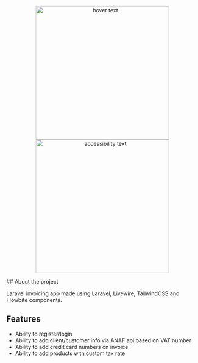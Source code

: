 <p align="center">
  <img src="your_relative_path_here" width="350" title="hover text">
  <img src="https://github.com/zsoltibv/laravel-invoicing-app/blob/main/public/img/logo.png" width="350" alt="accessibility text">
</p>
## About the project

Laravel invoicing app made using Laravel, Livewire, TailwindCSS and Flowbite components.
## Features

- Ability to register/login
- Ability to add client/customer info via ANAF api based on VAT number
- Ability to add credit card numbers on invoice
- Ability to add products with custom tax rate
